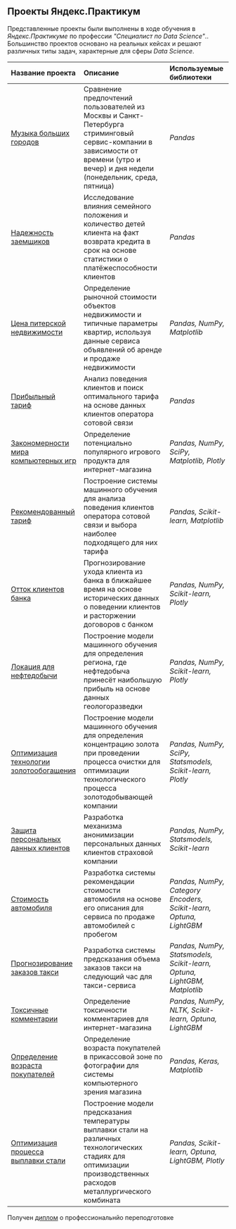 ## Проекты Яндекс.Практикум
Представленные проекты были выполнены в ходе обучения в _Яндекс.Практикуме_ по профессии _"Специалист по Data Science"_.. Большинство проектов основано на реальных кейсах и решают различных типы задач, характерные для сферы _Data Science_. 


| Название проекта | Описание | Используемые библиотеки | 
| :--- | :--- | :--- |
|[Музыка больших городов](https://github.com/maresin/yandex_practicum/tree/main/Cities%20Music)|Сравнение предпочтений пользователей из Москвы и Санкт-Петербурга стриминговый сервис-компании в зависимости от времени (утро и вечер) и дня недели (понедельник, среда, пятница)|*Pandas*|
|[Надежность заемщиков](https://github.com/maresin/yandex_practicum/tree/main/Reliability%20of%20Borrowers)|Исследование влияния семейного положения и количество детей клиента на факт возврата кредита в срок на основе статистики о платёжеспособности клиентов|*Pandas*|
|[Цена питерской недвижимости](https://github.com/maresin/yandex_practicum/blob/main/Real%20Estate%20Cost/README.md)|Определение рыночной стоимости объектов недвижимости и типичные параметры квартир, используя данные сервиса объявлений об аренде и продаже недвижимости|*Pandas, NumPy, Matplotlib*|
|[Прибыльный тариф](https://github.com/maresin/yandex_practicum/tree/main/Profitable%20Tariff)|Анализ поведения клиентов и поиск оптимального тарифа на основе данных клиентов оператора сотовой связи|*Pandas* |
|[Закономерности мира компьютерных игр](https://github.com/maresin/yandex_practicum/tree/main/Gaming%20platforms)|Определение потенциально популярного игрового продукта для интернет-магазина|*Pandas, NumPy, SciPy, Matplotlib, Plotly*|
|[Рекомендованный тариф](https://github.com/maresin/yandex_practicum/blob/main/Recommended%20Tariff/README.md)|Построение системы машинного обучения для анализа поведения клиентов оператора сотовой связи и выбора наиболее подходящего для них тарифа|*Pandas, Scikit-learn, Matplotlib*|
|[Отток клиентов банка](https://github.com/maresin/yandex_practicum/tree/main/Churn)|Прогнозирование ухода клиента из банка в ближайшее время на основе исторических данных о поведении клиентов и расторжении договоров с банком|*Pandas, NumPy, Scikit-learn, Plotly*|
|[Локация для нефтедобычи](https://github.com/maresin/yandex_practicum/tree/main/Location%20for%20Oil%20Production)|Построение модели машинного обучения для определения региона, где нефтедобыча принесёт наибольшую прибыль на основе данных геологоразведки|*Pandas, NumPy, Scikit-learn, Plotly*|
|[Оптимизация технологии золотообогащения](https://github.com/maresin/yandex_practicum/blob/main/Gold%20Recovery/README.md)|Построение модели машинного обучения для определения концентрацию золота при проведении процесса очистки для оптимизации технологического процесса золотодобывающей компании|*Pandas, NumPy, SciPy, Statsmodels, Scikit-learn, Plotly*|
|[Защита персональных данных клиентов](https://github.com/maresin/yandex_practicum/tree/main/Cryptography)|Разработка механизма анонимизации персональных данных клиентов страховой компании|*Pandas, NumPy, Statsmodels, Scikit-learn*|
|[Стоимость автомобиля](https://github.com/maresin/yandex_practicum/tree/main/Car%20Cost)|Разработка системы рекомендации стоимости автомобиля на основе его описания для сервиса  по продаже автомобилей с пробегом|*Pandas, NumPy, Category Encoders, Scikit-learn, Optuna, LightGBM*|
|[Прогнозирование заказов такси](https://github.com/maresin/yandex_practicum/tree/main/Taxi%20Service)|Разработка системы предсказания объема заказов такси на следующий час для такси-сервиса|*Pandas, NumPy, Statsmodels, Scikit-learn, Optuna, LightGBM, Matplotlib*|
|[Токсичные комментарии](https://github.com/maresin/yandex_practicum/tree/main/Toxic%20Comments)|Определение токсичности комментариев для интернет-магазина|*Pandas, NumPy, NLTK, Scikit-learn, Optuna, LightGBM*|
|[Определение возраста покупателей](https://github.com/maresin/yandex_practicum/tree/main/Age%20Determination)|Определение возраста покупателей в прикассовой зоне по фотографии для системы компьютерного зрения магазина|*Pandas, Keras, Matplotlib*|
|[Оптимизация процесса выплавки стали](https://github.com/maresin/yandex_practicum/tree/main/Melt%20of%20Steel)|Построение модели предсказания температуры выплавки стали на различных технологических стадиях для оптимизации производственных расходов металлургического комбината|*Pandas, Scikit-learn, Optuna, LightGBM, Plotly*|

Получен [диплом](https://github.com/maresin/yandex_practicum/blob/main/Diploma.pdf) о профессиональнйо переподготовке
